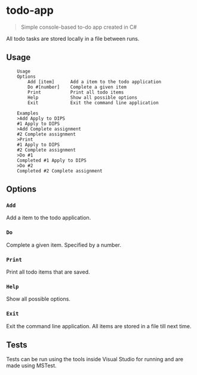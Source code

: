 # todo-app
> Simple console-based to-do app created in C#

All todo tasks are stored locally in a file between runs.

## Usage
```
    Usage
    Options
        Add [item]      Add a item to the todo application
        Do #[number]    Complete a given item
        Print           Print all todo items
        Help            Show all possible options
        Exit            Exit the command line application

    Examples
    >Add Apply to DIPS
    #1 Apply to DIPS
    >Add Complete assignment
    #2 Complete assignment
    >Print
    #1 Apply to DIPS
    #2 Complete assignment
    >Do #1
    Completed #1 Apply to DIPS
    >Do #2
    Completed #2 Complete assignment
```

## Options
### `Add`
Add a item to the todo application.

### `Do`
Complete a given item. Specified by a number.

### `Print`
Print all todo items that are saved.

### `Help`
Show all possible options.

### `Exit`
Exit the command line application. All items are stored in a file till next time.

## Tests
Tests can be run using the tools inside Visual Studio for running and are made using MSTest.
